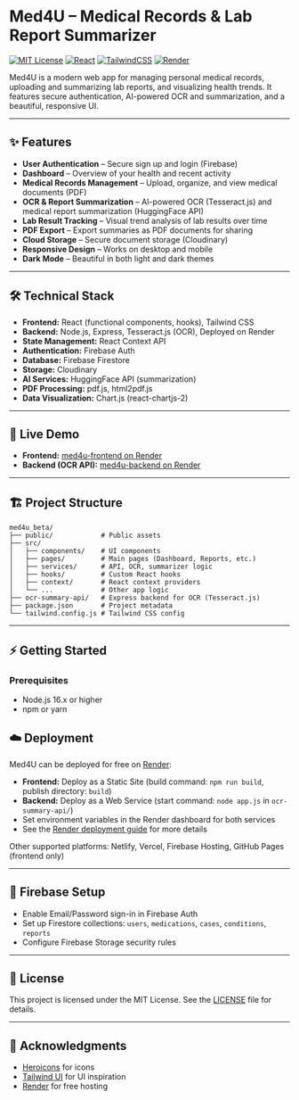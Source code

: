 # Med4U – Medical Records & Lab Report Summarizer

[![MIT License](https://img.shields.io/badge/license-MIT-blue.svg)](LICENSE)
[![React](https://img.shields.io/badge/frontend-React-blue?logo=react)](https://reactjs.org/)
[![TailwindCSS](https://img.shields.io/badge/styling-TailwindCSS-38bdf8?logo=tailwindcss)](https://tailwindcss.com/)
[![Render](https://img.shields.io/badge/deployed%20on-Render-46b1b7?logo=render)](https://render.com/)

Med4U is a modern web app for managing personal medical records, uploading and summarizing lab reports, and visualizing health trends. It features secure authentication, AI-powered OCR and summarization, and a beautiful, responsive UI.

---

## ✨ Features

- **User Authentication** – Secure sign up and login (Firebase)
- **Dashboard** – Overview of your health and recent activity
- **Medical Records Management** – Upload, organize, and view medical documents (PDF)
- **OCR & Report Summarization** – AI-powered OCR (Tesseract.js) and medical report summarization (HuggingFace API)
- **Lab Result Tracking** – Visual trend analysis of lab results over time
- **PDF Export** – Export summaries as PDF documents for sharing
- **Cloud Storage** – Secure document storage (Cloudinary)
- **Responsive Design** – Works on desktop and mobile
- **Dark Mode** – Beautiful in both light and dark themes

---

## 🛠️ Technical Stack

- **Frontend:** React (functional components, hooks), Tailwind CSS
- **Backend:** Node.js, Express, Tesseract.js (OCR), Deployed on Render
- **State Management:** React Context API
- **Authentication:** Firebase Auth
- **Database:** Firebase Firestore
- **Storage:** Cloudinary
- **AI Services:** HuggingFace API (summarization)
- **PDF Processing:** pdf.js, html2pdf.js
- **Data Visualization:** Chart.js (react-chartjs-2)

---

## 🚀 Live Demo

- **Frontend:** [med4u-frontend on Render]([https://your-frontend-url.onrender.com](https://med4u-frontend.onrender.com))
- **Backend (OCR API):** [med4u-backend on Render]([https://your-backend-url.onrender.com](https://med4u.onrender.com))

---

## 🏗️ Project Structure

```
med4u_beta/
├── public/            # Public assets
├── src/
│   ├── components/    # UI components
│   ├── pages/         # Main pages (Dashboard, Reports, etc.)
│   ├── services/      # API, OCR, summarizer logic
│   ├── hooks/         # Custom React hooks
│   ├── context/       # React context providers
│   └── ...            # Other app logic
├── ocr-summary-api/   # Express backend for OCR (Tesseract.js)
├── package.json       # Project metadata
└── tailwind.config.js # Tailwind CSS config
```

---

## ⚡ Getting Started

### Prerequisites
- Node.js 16.x or higher
- npm or yarn



## ☁️ Deployment

Med4U can be deployed for free on [Render](https://render.com/):

- **Frontend:** Deploy as a Static Site (build command: `npm run build`, publish directory: `build`)
- **Backend:** Deploy as a Web Service (start command: `node app.js` in `ocr-summary-api/`)
- Set environment variables in the Render dashboard for both services
- See the [Render deployment guide](https://render.com/docs/deploy-create-react-app) for more details

Other supported platforms: Netlify, Vercel, Firebase Hosting, GitHub Pages (frontend only)

---

## 📝 Firebase Setup

- Enable Email/Password sign-in in Firebase Auth
- Set up Firestore collections: `users`, `medications`, `cases`, `conditions`, `reports`
- Configure Firebase Storage security rules

---

## 📜 License

This project is licensed under the MIT License. See the [LICENSE](LICENSE) file for details.

---

## 🙏 Acknowledgments

- [Heroicons](https://heroicons.com/) for icons
- [Tailwind UI](https://tailwindui.com/) for UI inspiration
- [Render](https://render.com/) for free hosting
